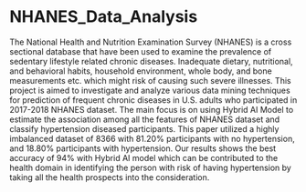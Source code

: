 # NHANES_Data_Analysis
The National Health and Nutrition Examination Survey (NHANES) is a cross sectional database that have been used to examine the prevalence of sedentary lifestyle related chronic diseases. Inadequate dietary, nutritional, and behavioral habits, household environment, whole body, and bone measurements etc. which might risk of causing such severe illnesses. This project is aimed to investigate and analyze various data mining techniques for prediction of frequent chronic diseases in U.S. adults who participated in 2017-2018 NHANES dataset. The main focus is on using Hybrid AI Model to estimate the association among all the features of NHANES dataset and classify hypertension diseased participants. This paper utilized a highly imbalanced dataset of 8366 with 81.20% participants with no hypertension, and 18.80\% participants with hypertension. Our results shows the best accuracy of 94% with Hybrid AI model which can be contributed to the health domain in identifying the person with risk of having hypertension by taking all the health prospects into the consideration.
